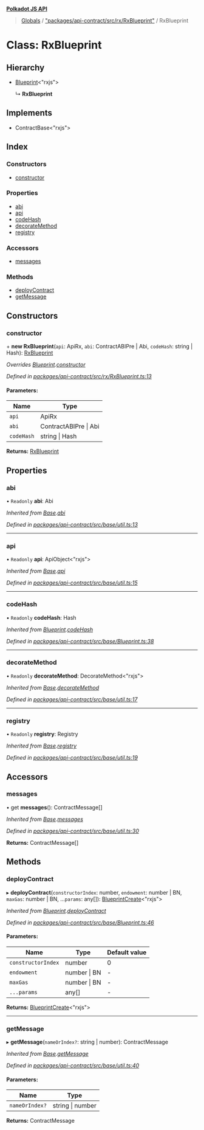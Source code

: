 **[Polkadot JS API](../README.md)**

> [Globals](../globals.md) / ["packages/api-contract/src/rx/RxBlueprint"](../modules/_packages_api_contract_src_rx_rxblueprint_.md) / RxBlueprint

# Class: RxBlueprint

## Hierarchy

* [Blueprint](_packages_api_contract_src_base_blueprint_.blueprint.md)\<\"rxjs\">

  ↳ **RxBlueprint**

## Implements

* ContractBase\<\"rxjs\">

## Index

### Constructors

* [constructor](_packages_api_contract_src_rx_rxblueprint_.rxblueprint.md#constructor)

### Properties

* [abi](_packages_api_contract_src_rx_rxblueprint_.rxblueprint.md#abi)
* [api](_packages_api_contract_src_rx_rxblueprint_.rxblueprint.md#api)
* [codeHash](_packages_api_contract_src_rx_rxblueprint_.rxblueprint.md#codehash)
* [decorateMethod](_packages_api_contract_src_rx_rxblueprint_.rxblueprint.md#decoratemethod)
* [registry](_packages_api_contract_src_rx_rxblueprint_.rxblueprint.md#registry)

### Accessors

* [messages](_packages_api_contract_src_rx_rxblueprint_.rxblueprint.md#messages)

### Methods

* [deployContract](_packages_api_contract_src_rx_rxblueprint_.rxblueprint.md#deploycontract)
* [getMessage](_packages_api_contract_src_rx_rxblueprint_.rxblueprint.md#getmessage)

## Constructors

### constructor

\+ **new RxBlueprint**(`api`: ApiRx, `abi`: ContractABIPre \| Abi, `codeHash`: string \| Hash): [RxBlueprint](_packages_api_contract_src_rx_rxblueprint_.rxblueprint.md)

*Overrides [Blueprint](_packages_api_contract_src_base_blueprint_.blueprint.md).[constructor](_packages_api_contract_src_base_blueprint_.blueprint.md#constructor)*

*Defined in [packages/api-contract/src/rx/RxBlueprint.ts:13](https://github.com/polkadot-js/api/blob/d13e58fb3/packages/api-contract/src/rx/RxBlueprint.ts#L13)*

#### Parameters:

Name | Type |
------ | ------ |
`api` | ApiRx |
`abi` | ContractABIPre \| Abi |
`codeHash` | string \| Hash |

**Returns:** [RxBlueprint](_packages_api_contract_src_rx_rxblueprint_.rxblueprint.md)

## Properties

### abi

• `Readonly` **abi**: Abi

*Inherited from [Base](_packages_api_contract_src_base_util_.base.md).[abi](_packages_api_contract_src_base_util_.base.md#abi)*

*Defined in [packages/api-contract/src/base/util.ts:13](https://github.com/polkadot-js/api/blob/d13e58fb3/packages/api-contract/src/base/util.ts#L13)*

___

### api

• `Readonly` **api**: ApiObject\<\"rxjs\">

*Inherited from [Base](_packages_api_contract_src_base_util_.base.md).[api](_packages_api_contract_src_base_util_.base.md#api)*

*Defined in [packages/api-contract/src/base/util.ts:15](https://github.com/polkadot-js/api/blob/d13e58fb3/packages/api-contract/src/base/util.ts#L15)*

___

### codeHash

• `Readonly` **codeHash**: Hash

*Inherited from [Blueprint](_packages_api_contract_src_base_blueprint_.blueprint.md).[codeHash](_packages_api_contract_src_base_blueprint_.blueprint.md#codehash)*

*Defined in [packages/api-contract/src/base/Blueprint.ts:38](https://github.com/polkadot-js/api/blob/d13e58fb3/packages/api-contract/src/base/Blueprint.ts#L38)*

___

### decorateMethod

• `Readonly` **decorateMethod**: DecorateMethod\<\"rxjs\">

*Inherited from [Base](_packages_api_contract_src_base_util_.base.md).[decorateMethod](_packages_api_contract_src_base_util_.base.md#decoratemethod)*

*Defined in [packages/api-contract/src/base/util.ts:17](https://github.com/polkadot-js/api/blob/d13e58fb3/packages/api-contract/src/base/util.ts#L17)*

___

### registry

• `Readonly` **registry**: Registry

*Inherited from [Base](_packages_api_contract_src_base_util_.base.md).[registry](_packages_api_contract_src_base_util_.base.md#registry)*

*Defined in [packages/api-contract/src/base/util.ts:19](https://github.com/polkadot-js/api/blob/d13e58fb3/packages/api-contract/src/base/util.ts#L19)*

## Accessors

### messages

• get **messages**(): ContractMessage[]

*Inherited from [Base](_packages_api_contract_src_base_util_.base.md).[messages](_packages_api_contract_src_base_util_.base.md#messages)*

*Defined in [packages/api-contract/src/base/util.ts:30](https://github.com/polkadot-js/api/blob/d13e58fb3/packages/api-contract/src/base/util.ts#L30)*

**Returns:** ContractMessage[]

## Methods

### deployContract

▸ **deployContract**(`constructorIndex`: number, `endowment`: number \| BN, `maxGas`: number \| BN, ...`params`: any[]): [BlueprintCreate](../interfaces/_packages_api_contract_src_base_blueprint_.blueprintcreate.md)\<\"rxjs\">

*Inherited from [Blueprint](_packages_api_contract_src_base_blueprint_.blueprint.md).[deployContract](_packages_api_contract_src_base_blueprint_.blueprint.md#deploycontract)*

*Defined in [packages/api-contract/src/base/Blueprint.ts:46](https://github.com/polkadot-js/api/blob/d13e58fb3/packages/api-contract/src/base/Blueprint.ts#L46)*

#### Parameters:

Name | Type | Default value |
------ | ------ | ------ |
`constructorIndex` | number | 0 |
`endowment` | number \| BN | - |
`maxGas` | number \| BN | - |
`...params` | any[] | - |

**Returns:** [BlueprintCreate](../interfaces/_packages_api_contract_src_base_blueprint_.blueprintcreate.md)\<\"rxjs\">

___

### getMessage

▸ **getMessage**(`nameOrIndex?`: string \| number): ContractMessage

*Inherited from [Base](_packages_api_contract_src_base_util_.base.md).[getMessage](_packages_api_contract_src_base_util_.base.md#getmessage)*

*Defined in [packages/api-contract/src/base/util.ts:40](https://github.com/polkadot-js/api/blob/d13e58fb3/packages/api-contract/src/base/util.ts#L40)*

#### Parameters:

Name | Type |
------ | ------ |
`nameOrIndex?` | string \| number |

**Returns:** ContractMessage
